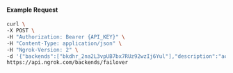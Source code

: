 <!-- Code generated for API Clients. DO NOT EDIT. -->

#### Example Request

```bash
curl \
-X POST \
-H "Authorization: Bearer {API_KEY}" \
-H "Content-Type: application/json" \
-H "Ngrok-Version: 2" \
-d '{"backends":["bkdhr_2na2L3vpUB7bx7RUz92wzIj6Yul"],"description":"acme failover","metadata":"{\"environment\": \"staging\"}"}' \
https://api.ngrok.com/backends/failover
```
